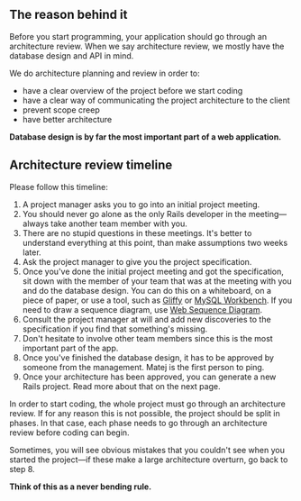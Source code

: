 ## The reason behind it

Before you start programming, your application should go through an architecture review.
When we say architecture review, we mostly have the database design and API in mind.

We do architecture planning and review in order to:

* have a clear overview of the project before we start coding
* have a clear way of communicating the project architecture to the client
* prevent scope creep
* have better architecture

**Database design is by far the most important part of a web application.**

## Architecture review timeline

Please follow this timeline:

1. A project manager asks you to go into an initial project meeting.
2. You should never go alone as the only Rails developer in the meeting—always take another team member with you.
3. There are no stupid questions in these meetings. It's better to understand everything at this point, than make assumptions two weeks later.
4. Ask the project manager to give you the project specification.
5. Once you've done the initial project meeting and got the specification, sit down with the member of your team that was at the meeting with you and do the database design. You can do this on a whiteboard, on a piece of paper, or use a tool, such as [Gliffy](https://www.gliffy.com/) or [MySQL Workbench](https://dev.mysql.com/downloads/workbench/). If you need to draw a sequence diagram, use [Web Sequence Diagram](https://www.websequencediagrams.com/).
6. Consult the project manager at will and add new discoveries to the specification if you find that something's missing.
7. Don't hesitate to involve other team members since this is the most important part of the app.
8. Once you've finished the database design, it has to be approved by someone from the management. Matej is the first person to ping.
9. Once your architecture has been approved, you can generate a new Rails project. Read more about that on the next page.

In order to start coding, the whole project must go through an architecture review.
If for any reason this is not possible, the project should be split in phases. In that case, each phase needs to go through an architecture review before coding can begin.

Sometimes, you will see obvious mistakes that you couldn't see when you started the project—if these make a large architecture overturn, go back to step 8.

**Think of this as a never bending rule.**
